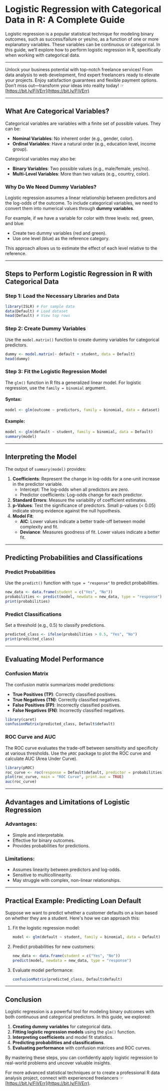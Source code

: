 
# Logistic Regression with Categorical Data in R: A Complete Guide

Logistic regression is a popular statistical technique for modeling binary outcomes, such as success/failure or yes/no, as a function of one or more explanatory variables. These variables can be continuous or categorical. In this guide, we’ll explore how to perform logistic regression in R, specifically when working with categorical data.

---

Unlock your business potential with top-notch freelance services! From data analysis to web development, find expert freelancers ready to elevate your projects. Enjoy satisfaction guarantees and flexible payment options. Don’t miss out—transform your ideas into reality today! ☞ [https://bit.ly/FiVErr](https://bit.ly/FiVErr)

---

## What Are Categorical Variables?

Categorical variables are variables with a finite set of possible values. They can be:

- **Nominal Variables**: No inherent order (e.g., gender, color).
- **Ordinal Variables**: Have a natural order (e.g., education level, income group).

Categorical variables may also be:
- **Binary Variables**: Two possible values (e.g., male/female, yes/no).
- **Multi-Level Variables**: More than two values (e.g., country, color).

### Why Do We Need Dummy Variables?

Logistic regression assumes a linear relationship between predictors and the log-odds of the outcome. To include categorical variables, we need to convert them into numerical values through **dummy variables**.

For example, if we have a variable for color with three levels: red, green, and blue:
- Create two dummy variables (red and green). 
- Use one level (blue) as the reference category.

This approach allows us to estimate the effect of each level relative to the reference.

---

## Steps to Perform Logistic Regression in R with Categorical Data

### Step 1: Load the Necessary Libraries and Data
```R
library(ISLR) # For sample data
data(Default) # Load dataset
head(Default) # View top rows
```

### Step 2: Create Dummy Variables
Use the `model.matrix()` function to create dummy variables for categorical predictors.
```R
dummy <- model.matrix(~ default + student, data = Default)
head(dummy)
```

### Step 3: Fit the Logistic Regression Model
The `glm()` function in R fits a generalized linear model. For logistic regression, use the `family = binomial` argument.

#### Syntax:
```R
model <- glm(outcome ~ predictors, family = binomial, data = dataset)
```

#### Example:
```R
model <- glm(default ~ student, family = binomial, data = Default)
summary(model)
```

---

## Interpreting the Model

The output of `summary(model)` provides:

1. **Coefficients**: Represent the change in log-odds for a one-unit increase in the predictor variable.
   - Intercept: The log-odds when all predictors are zero.
   - Predictor coefficients: Log-odds change for each predictor.
2. **Standard Errors**: Measure the variability of coefficient estimates.
3. **p-Values**: Test the significance of predictors. Small p-values (< 0.05) indicate strong evidence against the null hypothesis.
4. **Model Fit**:
   - **AIC**: Lower values indicate a better trade-off between model complexity and fit.
   - **Deviance**: Measures goodness of fit. Lower values indicate a better fit.

---

## Predicting Probabilities and Classifications

### Predict Probabilities
Use the `predict()` function with `type = "response"` to predict probabilities.
```R
new_data <- data.frame(student = c("Yes", "No"))
probabilities <- predict(model, newdata = new_data, type = "response")
print(probabilities)
```

### Predict Classifications
Set a threshold (e.g., 0.5) to classify predictions.
```R
predicted_class <- ifelse(probabilities > 0.5, "Yes", "No")
print(predicted_class)
```

---

## Evaluating Model Performance

### Confusion Matrix
The confusion matrix summarizes model predictions:
- **True Positives (TP)**: Correctly classified positives.
- **True Negatives (TN)**: Correctly classified negatives.
- **False Positives (FP)**: Incorrectly classified positives.
- **False Negatives (FN)**: Incorrectly classified negatives.

```R
library(caret)
confusionMatrix(predicted_class, Default$default)
```

### ROC Curve and AUC
The ROC curve evaluates the trade-off between sensitivity and specificity at various thresholds. Use the `pROC` package to plot the ROC curve and calculate AUC (Area Under Curve).

```R
library(pROC)
roc_curve <- roc(response = Default$default, predictor = probabilities)
plot(roc_curve, main = "ROC Curve", print.auc = TRUE)
auc(roc_curve)
```

---

## Advantages and Limitations of Logistic Regression

### Advantages:
- Simple and interpretable.
- Effective for binary outcomes.
- Provides probabilities for predictions.

### Limitations:
- Assumes linearity between predictors and log-odds.
- Sensitive to multicollinearity.
- May struggle with complex, non-linear relationships.

---

## Practical Example: Predicting Loan Default
Suppose we want to predict whether a customer defaults on a loan based on whether they are a student. Here's how we can approach this:

1. Fit the logistic regression model:
   ```R
   model <- glm(default ~ student, family = binomial, data = Default)
   ```

2. Predict probabilities for new customers:
   ```R
   new_data <- data.frame(student = c("Yes", "No"))
   predict(model, newdata = new_data, type = "response")
   ```

3. Evaluate model performance:
   ```R
   confusionMatrix(predicted_class, Default$default)
   ```

---

## Conclusion

Logistic regression is a powerful tool for modeling binary outcomes with both continuous and categorical predictors. In this guide, we explored:

1. **Creating dummy variables** for categorical data.
2. **Fitting logistic regression models** using the `glm()` function.
3. **Interpreting coefficients** and model fit statistics.
4. **Predicting probabilities and classifications**.
5. **Evaluating performance** with confusion matrices and ROC curves.

By mastering these steps, you can confidently apply logistic regression to real-world problems and uncover valuable insights.

For more advanced statistical techniques or to create a professional R data analysis project, connect with experienced freelancers ☞ [https://bit.ly/FiVErr](https://bit.ly/FiVErr).
